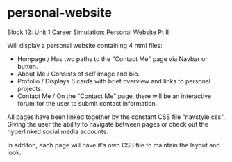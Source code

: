 # personal-website

Block 12: Unit 1 Career Simulation: Personal Website Pt II

Will display a personal website containing 4 html files:
- Hompage
      / Has two paths to the "Contact Me" page via Navbar or button.
- About Me
      / Consists of self image and bio.
- Profolio
      / Displays 6 cards with brief overview and links to personal projects.
- Contact Me
      / On the "Contact Me" page, there will be an interactive forum for the user to submit contact information.

All pages have been linked together by the constant CSS file "navstyle.css". Giving the user the ability to navigate between pages or check out the hyperlinked social media accounts. 

In additon, each page will have it's own CSS file to maintain the layout and look. 

